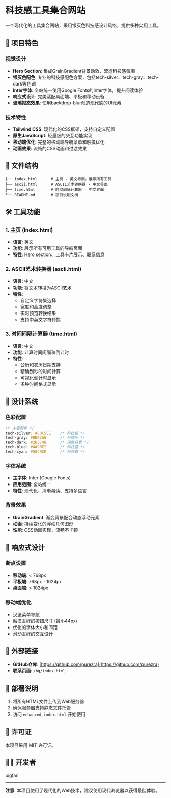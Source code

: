# 科技感工具集合网站

一个现代化的工具集合网站，采用银灰色科技感设计风格，提供多种实用工具。

## 🌟 项目特色

### 视觉设计

- **Hero Section**: 集成GrainGradient背景动效，营造科技感氛围
- **银灰色配色**: 专业的科技感配色方案，包括tech-silver、tech-gray、tech-dark等色调
- **Inter字体**: 全站统一使用Google Fonts的Inter字体，提升阅读体验
- **响应式设计**: 完美适配桌面端、平板和移动设备
- **玻璃拟态效果**: 使用backdrop-blur创造现代感的UI元素

### 技术特性

- **Tailwind CSS**: 现代化的CSS框架，支持自定义配置
- **原生JavaScript**: 轻量级的交互功能实现
- **移动端优化**: 完整的移动端导航菜单和触摸优化
- **动画效果**: 流畅的CSS动画和过渡效果

## 📁 文件结构

```
├── index.html      # 主页 - 英文界面，展示所有工具
├── ascii.html      # ASCII艺术转换器 - 中文界面
├── time.html       # 时间间隔计算器 - 中文界面
└── README.md       # 项目说明文档
```

## 🛠️ 工具功能

### 1. 主页 (index.html)

- **语言**: 英文
- **功能**: 展示所有可用工具的导航页面
- **特性**: Hero section、工具卡片展示、联系信息

### 2. ASCII艺术转换器 (ascii.html)

- **语言**: 中文
- **功能**: 将文本转换为ASCII艺术
- **特性**: 
  - 自定义字符集选择
  - 宽度和高度调整
  - 实时预览转换结果
  - 支持中英文字符转换

### 3. 时间间隔计算器 (time.html)

- **语言**: 中文
- **功能**: 计算时间间隔和倒计时
- **特性**:
  - 公历和农历日期支持
  - 精确到秒的时间计算
  - 可视化倒计时显示
  - 多种时间格式显示

## 🎨 设计系统

### 色彩配置

```css
/* 主要颜色 */
tech-silver: #C0C5CE    /* 科技银 */
tech-gray: #8B92A6      /* 科技灰 */
tech-dark: #2D3748      /* 深色背景 */
tech-blue: #4A90E2      /* 科技蓝 */
tech-cyan: #50C9CE      /* 科技青 */
```

### 字体系统

- **主字体**: Inter (Google Fonts)
- **应用范围**: 全站统一
- **特性**: 现代化、清晰易读、支持多语言

### 背景效果

- **GrainGradient**: 渐变背景配合动态浮动元素
- **动画**: 持续变化的浮动几何图形
- **性能**: CSS动画实现，流畅不卡顿

## 📱 响应式设计

### 断点设置

- **移动端**: < 768px
- **平板端**: 768px - 1024px
- **桌面端**: > 1024px

### 移动端优化

- 汉堡菜单导航
- 触摸友好的按钮尺寸 (最小44px)
- 优化的字体大小和间距
- 滑动友好的交互设计

## 🔗 外部链接

- **GitHub仓库**: [https://github.com/purezra](https://github.com/purezra)
- **联系页面**: `/bg/index.html`

## 🚀 部署说明

1. 将所有HTML文件上传到Web服务器
2. 确保服务器支持静态文件托管
3. 访问 `enhanced_index.html` 开始使用

## 📄 许可证

本项目采用 MIT 许可证。

## 👨‍💻 开发者

pigfan

---

**注意**: 本项目使用了现代化的Web技术，建议使用现代浏览器以获得最佳体验。
